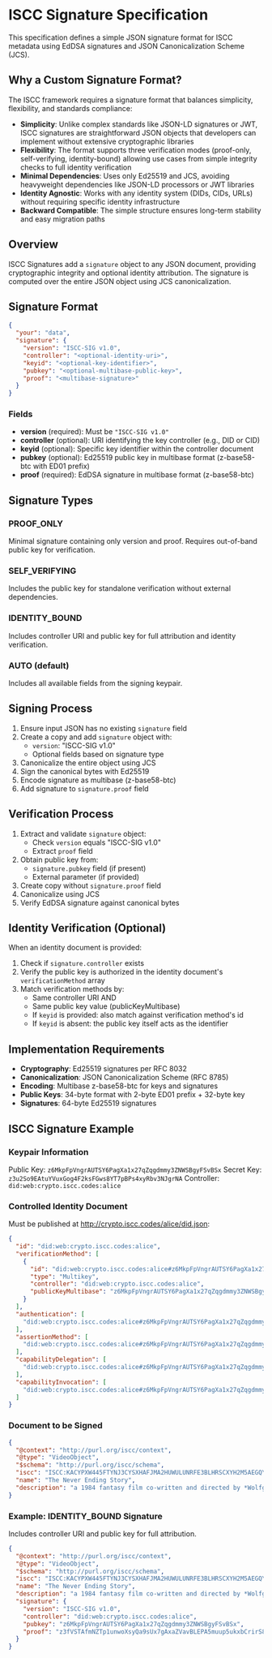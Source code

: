 # ISCC Signature Specification

This specification defines a simple JSON signature format for ISCC metadata using EdDSA signatures and JSON
Canonicalization Scheme (JCS).

## Why a Custom Signature Format?

The ISCC framework requires a signature format that balances simplicity, flexibility, and standards compliance:

- **Simplicity**: Unlike complex standards like JSON-LD signatures or JWT, ISCC signatures are straightforward
  JSON objects that developers can implement without extensive cryptographic libraries
- **Flexibility**: The format supports three verification modes (proof-only, self-verifying, identity-bound)
  allowing use cases from simple integrity checks to full identity verification
- **Minimal Dependencies**: Uses only Ed25519 and JCS, avoiding heavyweight dependencies like JSON-LD processors
  or JWT libraries
- **Identity Agnostic**: Works with any identity system (DIDs, CIDs, URLs) without requiring specific identity
  infrastructure
- **Backward Compatible**: The simple structure ensures long-term stability and easy migration paths

## Overview

ISCC Signatures add a `signature` object to any JSON document, providing cryptographic integrity and optional
identity attribution. The signature is computed over the entire JSON object using JCS canonicalization.

## Signature Format

```json
{
  "your": "data",
  "signature": {
    "version": "ISCC-SIG v1.0",
    "controller": "<optional-identity-uri>",
    "keyid": "<optional-key-identifier>",
    "pubkey": "<optional-multibase-public-key>",
    "proof": "<multibase-signature>"
  }
}
```

### Fields

- **version** (required): Must be `"ISCC-SIG v1.0"`
- **controller** (optional): URI identifying the key controller (e.g., DID or CID)
- **keyid** (optional): Specific key identifier within the controller document
- **pubkey** (optional): Ed25519 public key in multibase format (z-base58-btc with ED01 prefix)
- **proof** (required): EdDSA signature in multibase format (z-base58-btc)

## Signature Types

### PROOF_ONLY

Minimal signature containing only version and proof. Requires out-of-band public key for verification.

### SELF_VERIFYING

Includes the public key for standalone verification without external dependencies.

### IDENTITY_BOUND

Includes controller URI and public key for full attribution and identity verification.

### AUTO (default)

Includes all available fields from the signing keypair.

## Signing Process

1. Ensure input JSON has no existing `signature` field
2. Create a copy and add `signature` object with:
   - `version`: "ISCC-SIG v1.0"
   - Optional fields based on signature type
3. Canonicalize the entire object using JCS
4. Sign the canonical bytes with Ed25519
5. Encode signature as multibase (z-base58-btc)
6. Add signature to `signature.proof` field

## Verification Process

1. Extract and validate `signature` object:
   - Check `version` equals "ISCC-SIG v1.0"
   - Extract `proof` field
2. Obtain public key from:
   - `signature.pubkey` field (if present)
   - External parameter (if provided)
3. Create copy without `signature.proof` field
4. Canonicalize using JCS
5. Verify EdDSA signature against canonical bytes

## Identity Verification (Optional)

When an identity document is provided:

1. Check if `signature.controller` exists
2. Verify the public key is authorized in the identity document's `verificationMethod` array
3. Match verification methods by:
   - Same controller URI AND
   - Same public key value (publicKeyMultibase)
   - If `keyid` is provided: also match against verification method's id
   - If `keyid` is absent: the public key itself acts as the identifier

## Implementation Requirements

- **Cryptography**: Ed25519 signatures per RFC 8032
- **Canonicalization**: JSON Canonicalization Scheme (RFC 8785)
- **Encoding**: Multibase z-base58-btc for keys and signatures
- **Public Keys**: 34-byte format with 2-byte ED01 prefix + 32-byte key
- **Signatures**: 64-byte Ed25519 signatures

## ISCC Signature Example

### Keypair Information

Public Key: `z6MkpFpVngrAUTSY6PagXa1x27qZqgdmmy3ZNWSBgyFSvBSx` Secret Key:
`z3u2So9EAtuYVuxGog4F2ksFGws8YT7pBPs4xyRbv3NJgrNA` Controller: `did:web:crypto.iscc.codes:alice`

### Controlled Identity Document

Must be published at http://crypto.iscc.codes/alice/did.json:

```json
{
  "id": "did:web:crypto.iscc.codes:alice",
  "verificationMethod": [
    {
      "id": "did:web:crypto.iscc.codes:alice#z6MkpFpVngrAUTSY6PagXa1x27qZqgdmmy3ZNWSBgyFSvBSx",
      "type": "Multikey",
      "controller": "did:web:crypto.iscc.codes:alice",
      "publicKeyMultibase": "z6MkpFpVngrAUTSY6PagXa1x27qZqgdmmy3ZNWSBgyFSvBSx"
    }
  ],
  "authentication": [
    "did:web:crypto.iscc.codes:alice#z6MkpFpVngrAUTSY6PagXa1x27qZqgdmmy3ZNWSBgyFSvBSx"
  ],
  "assertionMethod": [
    "did:web:crypto.iscc.codes:alice#z6MkpFpVngrAUTSY6PagXa1x27qZqgdmmy3ZNWSBgyFSvBSx"
  ],
  "capabilityDelegation": [
    "did:web:crypto.iscc.codes:alice#z6MkpFpVngrAUTSY6PagXa1x27qZqgdmmy3ZNWSBgyFSvBSx"
  ],
  "capabilityInvocation": [
    "did:web:crypto.iscc.codes:alice#z6MkpFpVngrAUTSY6PagXa1x27qZqgdmmy3ZNWSBgyFSvBSx"
  ]
}
```

### Document to be Signed

```json
{
  "@context": "http://purl.org/iscc/context",
  "@type": "VideoObject",
  "$schema": "http://purl.org/iscc/schema",
  "iscc": "ISCC:KACYPXW445FTYNJ3CYSXHAFJMA2HUWULUNRFE3BLHRSCXYH2M5AEGQY",
  "name": "The Never Ending Story",
  "description": "a 1984 fantasy film co-written and directed by *Wolfgang Petersen*"
}
```

### Example: IDENTITY_BOUND Signature

Includes controller URI and public key for full attribution.

```json
{
  "@context": "http://purl.org/iscc/context",
  "@type": "VideoObject",
  "$schema": "http://purl.org/iscc/schema",
  "iscc": "ISCC:KACYPXW445FTYNJ3CYSXHAFJMA2HUWULUNRFE3BLHRSCXYH2M5AEGQY",
  "name": "The Never Ending Story",
  "description": "a 1984 fantasy film co-written and directed by *Wolfgang Petersen*",
  "signature": {
    "version": "ISCC-SIG v1.0",
    "controller": "did:web:crypto.iscc.codes:alice",
    "pubkey": "z6MkpFpVngrAUTSY6PagXa1x27qZqgdmmy3ZNWSBgyFSvBSx",
    "proof": "z3fVSTAfmNZTp1unwoXsyQa9sUx7gAxaZVavBLEPA5muup5ukxbCrirS8jcuhKzvQ3kp6UCJz2RA5wkZhYZ49o5wr"
  }
}
```
